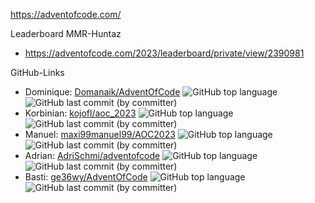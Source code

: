 https://adventofcode.com/

Leaderboard MMR-Huntaz
* https://adventofcode.com/2023/leaderboard/private/view/2390981

GitHub-Links
* Dominique: [Domanaik/AdventOfCode](https://github.com/Domanaik/AdventOfCode) ![GitHub top language](https://img.shields.io/github/languages/top/Domanaik/AdventOfCode) ![GitHub last commit (by committer)](https://img.shields.io/github/last-commit/Domanaik/AdventOfCode)
* Korbinian: [kojofl/aoc_2023](https://github.com/kojofl/aoc_2023) ![GitHub top language](https://img.shields.io/github/languages/top/kojofl/aoc_2023) ![GitHub last commit (by committer)](https://img.shields.io/github/last-commit/kojofl/aoc_2023)
* Manuel: [maxi99manuel99/AOC2023](https://github.com/maxi99manuel99/AOC2023) ![GitHub top language](https://img.shields.io/github/languages/top/maxi99manuel99/AOC2023) ![GitHub last commit (by committer)](https://img.shields.io/github/last-commit/maxi99manuel99/AOC2023)
* Adrian: [AdriSchmi/adventofcode](https://github.com/AdriSchmi/adventofcode) ![GitHub top language](https://img.shields.io/github/languages/top/AdriSchmi/adventofcode) ![GitHub last commit (by committer)](https://img.shields.io/github/last-commit/AdriSchmi/adventofcode)
* Basti: [ge36wy/AdventOfCode](https://github.com/ge36wy/AdventOfCode) ![GitHub top language](https://img.shields.io/github/languages/top/ge36wy/AdventOfCode) ![GitHub last commit (by committer)](https://img.shields.io/github/last-commit/ge36wy/AdventOfCode)